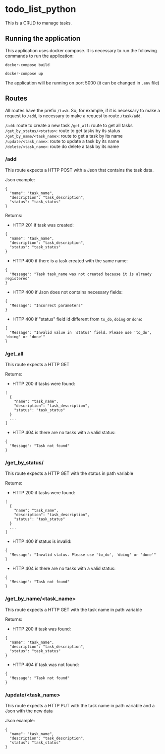 # todo_list_python
This is a CRUD to manage tasks.

## Running the application
This application uses docker compose. It is necessary to run the following commands to run the application:

`docker-compose build`

`docker-compose up`

The application will be running on port 5000 (it can be changed in `.env` file)

## Routes
All routes have the prefix `/task`. So, for example, if it is necessary to make a request to `/add`, is necessary to 
make a request to route `/task/add`.

`/add`: route to create a new task
`/get_all`: route to get all tasks 
`/get_by_status/<status>`: route to get tasks by its status
`/get_by_name/<task_name>`: route to get a task by its name
`/update/<task_name>`: route to update a task by its name
`/delete/<task_name>`: route do delete a task by its name

### /add
This route expects a HTTP POST with a Json that contains the task data.

Json example:

```
{
  "name": "task_name",
  "description": "task_description",
  "status": "task_status"
} 
```

Returns:
- HTTP 201 if task was created:

```
{
  "name": "task_name",
  "description": "task_description",
  "status": "task_status"
}
```

- HTTP 400 if there is a task created with the same name:

```
{
  "Message": "Task task_name was not created because it is already registered"
}
```
 
- HTTP 400 if Json does not contains necessary fields:

```
{
  "Message": "Incorrect parameters"
}
```

- HTTP 400 if "status" field id different from `to_do`, `doing` or `done`:

```
{
  "Message": "Invalid value in 'status' field. Please use 'to_do', 'doing' or 'done'"
}
```

### /get_all
This route expects a HTTP GET

Returns: 
- HTTP 200 if tasks were found:

```
[
  {
    "name": "task_name",
    "description": "task_description",
    "status": "task_status"
  }
  ...
]
```

- HTTP 404 is there are no tasks with a valid status:

```
{
  "Message": "Task not found"
}
```

### /get_by_status/<status>
This route expects a HTTP GET with the status in path variable

Returns: 
- HTTP 200 if tasks were found:

```
[
  {
    "name": "task_name",
    "description": "task_description",
    "status": "task_status"
  }
  ...
]
```

- HTTP 400 if status is invalid:

```
{
  "Message": "Invalid status. Please use 'to_do', 'doing' or 'done'"
}
```

- HTTP 404 is there are no tasks with a valid status:

```
{
  "Message": "Task not found"
}
```

### /get_by_name/<task_name>
This route expects a HTTP GET with the task name in path variable

Returns: 
- HTTP 200 if task was found:

```
{
  "name": "task_name",
  "description": "task_description",
  "status": "task_status"
}
```

- HTTP 404 if task was not found:

```
{
  "Message": "Task not found"
}
```

### /update/<task_name>
This route expects a HTTP PUT with the task name in path variable and a Json with the new data

Json example:

```
{
  "name": "task_name",
  "description": "task_description",
  "status": "task_status"
} 
```